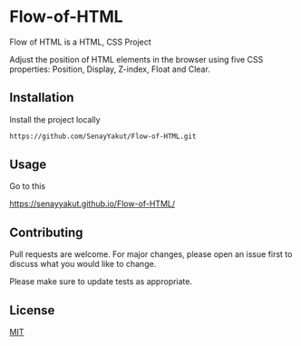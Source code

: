 # Flow-of-HTML

Flow of HTML is a HTML, CSS Project
 
Adjust the position of HTML elements in the browser using five CSS properties: Position, Display, Z-index, Float and Clear.


## Installation

Install the project locally
```bash
https://github.com/SenayYakut/Flow-of-HTML.git

```

## Usage
Go to this  

https://senayyakut.github.io/Flow-of-HTML/

## Contributing
Pull requests are welcome. For major changes, please open an issue first to discuss what you would like to change.

Please make sure to update tests as appropriate.

## License
[MIT](https://choosealicense.com/licenses/mit/)
